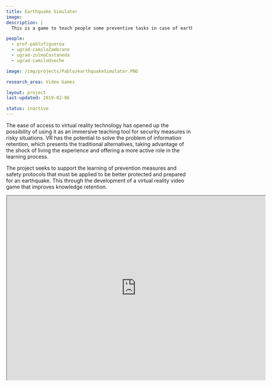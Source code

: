 ```yaml
---
title: Earthquake Simulator
image:
description: |
  This is a game to teach people some preventive tasks in case of earthquakes

people:
  - prof-pablofigueroa
  - ugrad-camiloZambrano
  - ugrad-zulmaCastaneda
  - ugrad-camiloUseche

image: /img/projects/Pablo/earthquakeSimulator.PNG

research_area: Video Games

layout: project  
last-updated: 2019-02-06

status: inactive
---
```

The ease of access to virtual reality technology has opened up the possibility of using it as an immersive teaching tool for security measures in risky situations. VR has the potential to solve the problem of information retention, which presents the traditional alternatives, taking advantage of the shock of living the experience and offering a more active role in the learning process.

The project seeks to support the learning of prevention measures and safety protocols that must be applied to be better protected and prepared for an earthquake. This through the development of a virtual reality video game that improves knowledge retention.

<iframe width="700" height="500"
          src="https://www.youtube.com/embed/UEEGDM1uYMY">
          </iframe>
